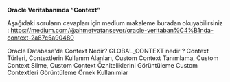 **Oracle Veritabanında “Context”**

Aşağıdaki soruların cevapları için medium makaleme buradan okuyabilirsiniz : https://medium.com/@ahmetvatansever/oracle-veritaban%C4%B1nda-context-2a87c5a90480

Oracle Database'de Context Nedir?
GLOBAL_CONTEXT nedir ?
Context Türleri,
Contextlerin Kullanım Alanları,
Custom Context Tanımlama, 
Custom Context Silme,
Custom Context Özniteliklerini Görüntüleme
Custom Contextleri Görüntüleme
Örnek Kullanımlar
